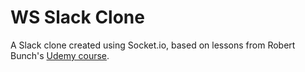 # WS Slack Clone

A Slack clone created using Socket.io, based on lessons from Robert Bunch's [Udemy course](https://www.udemy.com/course/socketio-with-websockets-the-details).